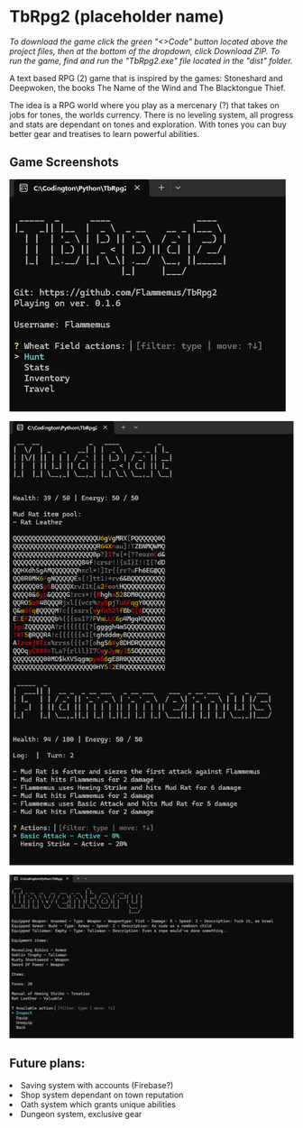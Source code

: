 <h1>TbRpg2 (placeholder name)</h1>

<em>To download the game click the green "<>Code" button located above the project files, then at the bottom of the dropdown, click Download ZIP. To run the game, find and run the "TbRpg2.exe" file located in the "dist" folder.</em>

A text based RPG (2) game that is inspired by the games: Stoneshard and Deepwoken, the books The Name of the Wind and The Blacktongue Thief.

The idea is a RPG world where you play as a mercenary (?) that takes on jobs for tones, the worlds currency. There is no leveling system, all progress and stats are dependant on tones and exploration. With tones you can buy better gear and treatises to learn powerful abilities.

## Game Screenshots

![Intro Screen](./readmeSC/introScreen.png)

![Battle Screen](./readmeSC/battleScreen.png)

![Inventory Screen](./readmeSC/inventoryScreen.png)


## Future plans:
<li>Saving system with accounts (Firebase?)</li>
<li>Shop system dependant on town reputation</li>
<li>Oath system which grants unique abilities</li>
<li>Dungeon system, exclusive gear</li>

